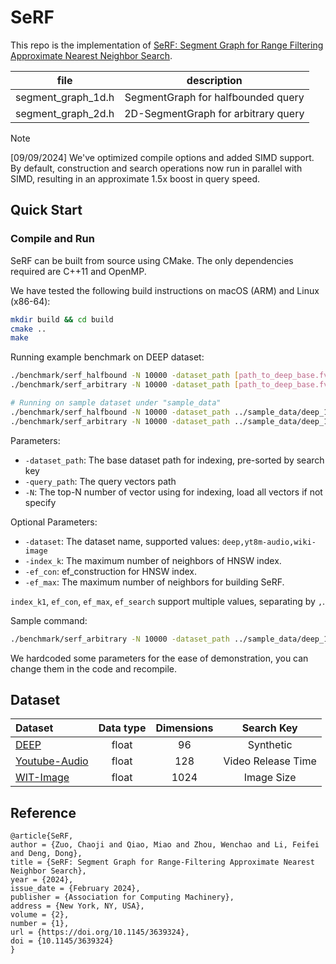 # SeRF

This repo is the implementation of [SeRF: Segment Graph for Range Filtering Approximate Nearest Neighbor Search](https://dl.acm.org/doi/10.1145/3639324).

| file | description |
|:--:|:--:|
| segment_graph_1d.h | SegmentGraph for halfbounded query |
| segment_graph_2d.h | 2D-SegmentGraph for arbitrary query |

> [!NOTE]
> [09/09/2024] We've optimized compile options and added SIMD support. By default, construction and search operations now run in parallel with SIMD, resulting in an approximate 1.5x boost in query speed.

## Quick Start

### Compile and Run

SeRF can be built from source using CMake. The only dependencies required are C++11 and OpenMP.

We have tested the following build instructions on macOS (ARM) and Linux (x86-64):

```bash
mkdir build && cd build
cmake ..
make
```

Running example benchmark on DEEP dataset:

```bash
./benchmark/serf_halfbound -N 10000 -dataset_path [path_to_deep_base.fvecs] -query_path [path_to_deep_query.fvecs]
./benchmark/serf_arbitrary -N 10000 -dataset_path [path_to_deep_base.fvecs] -query_path [path_to_deep_query.fvecs]

# Running on sample dataset under "sample_data"
./benchmark/serf_halfbound -N 10000 -dataset_path ../sample_data/deep_10k.fvecs -query_path ../sample_data/deep_query.fvecs
./benchmark/serf_arbitrary -N 10000 -dataset_path ../sample_data/deep_10k.fvecs -query_path ../sample_data/deep_query.fvecs
```

Parameters:

- `-dataset_path`: The base dataset path for indexing, pre-sorted by search key
- `-query_path`: The query vectors path
- `-N`: The top-N number of vector using for indexing, load all vectors if not specify

Optional Parameters:

- `-dataset`: The dataset name, supported values: `deep,yt8m-audio,wiki-image`
- `-index_k`: The maximum number of neighbors of HNSW index.
- `-ef_con`: ef_construction for HNSW index.
- `-ef_max`: The maximum number of neighbors for building SeRF.

`index_k1`, `ef_con`, `ef_max`, `ef_search` support multiple values, separating by `,`.

Sample command:

```bash
./benchmark/serf_arbitrary -N 10000 -dataset_path ../sample_data/deep_10k.fvecs -query_path ../sample_data/deep_query.fvecs -ef_search 40,60,80,100 -index_k 16
```

We hardcoded some parameters for the ease of demonstration, you can change them in the code and recompile.

## Dataset

| Dataset | Data type | Dimensions | Search Key |
| :- | :-: | :-: | :-: |
| [DEEP](http://sites.skoltech.ru/compvision/noimi/) | float | 96 | Synthetic |
| [Youtube-Audio](https://research.google.com/youtube8m/download.html) | float | 128 | Video Release Time |
| [WIT-Image](https://www.kaggle.com/c/wikipedia-image-caption/overview) | float | 1024 | Image Size |

<!-- - [DEEP](http://sites.skoltech.ru/compvision/noimi/): Each point is assigned a random number as the synthetic key.

- [Youtube-Audio](https://research.google.com/youtube8m/download.html): Video release time as the search key.

- [WIT-Image](https://www.kaggle.com/c/wikipedia-image-caption/overview): Size of the image as the search key. -->

## Reference

```text
@article{SeRF,
author = {Zuo, Chaoji and Qiao, Miao and Zhou, Wenchao and Li, Feifei and Deng, Dong},
title = {SeRF: Segment Graph for Range-Filtering Approximate Nearest Neighbor Search},
year = {2024},
issue_date = {February 2024},
publisher = {Association for Computing Machinery},
address = {New York, NY, USA},
volume = {2},
number = {1},
url = {https://doi.org/10.1145/3639324},
doi = {10.1145/3639324}
}
```
